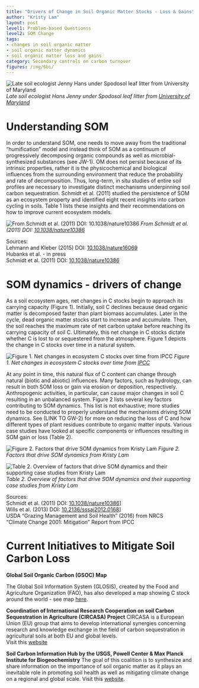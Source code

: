 ```yaml
---
title: "Drivers of Change in Soil Organic Matter Stocks - Loss & Gains"
author: "Kristy Lam"
layout: post
level1: Problem-based Questionss
level2: SOM Change
tags:
- changes in soil organic matter
- soil organic matter dynamics
- soil organic matter loss and gains
category: Secondary controls on carbon turnover
figures: /img/6bi/
---
```



![Late soil ecologist Jenny Hans under Spodosol leaf litter from [University of Maryland](https://extension.umd.edu/learn/soil-organic-matter)]({{site.baseurl}}{{page.figures}}UM_SpodosolLeafLitter_lateJennyHans_pioneersoilecologist.jpg) 
*Late soil ecologist Hans Jenny under Spodosol leaf litter from [University of Maryland](https://extension.umd.edu/learn/soil-organic-matter)*

# Understanding SOM

In order to understand SOM, one needs to move away from the traditional “humification” model and instead think of SOM as a continuum of progressively decomposing organic compounds as well as microbial-synthesized substances (see JW-1). OM does not persist because of its intrinsic properties, rather it is the physicochemical and biological influences from the surrounding environment that reduce the probability and rate of decomposition. Thus, long-term, in situ studies of entire soil profiles are necessary to investigate distinct mechanisms underpinning soil carbon sequestration. Schmidt et al. (2011) studied the persistence of SOM as an ecosystem property and identified eight recent insights into carbon cycling in soils. Table 1 lists these insights and their recommendations on how to improve current ecosystem models. 

![From Schmidt et al. (2011) DOI: [10.1038/nature10386](https://www-nature-com.eres.library.manoa.hawaii.edu/articles/nature10386)]({{site.baseurl}}{{page.figures}}table1_soil_C_ecosystem_models_Schmit_2011.jpg)
*From Schmidt et al. (2011) DOI: [10.1038/nature10386](https://www-nature-com.eres.library.manoa.hawaii.edu/articles/nature10386)*

Sources:   
Lehmann and Kleber (2015) DOI: [10.1038/nature16069](http://www.nature.com/doifinder/10.1038/nature16069)   
Hubanks et al. - in press   
Schmidt et al. (2011) DOI: [10.1038/nature10386](https://www-nature-com.eres.library.manoa.hawaii.edu/articles/nature10386)   




# SOM dynamics - drivers of change

As a soil ecosystem ages, net changes in C stocks begin to approach its carrying capacity (Figure 1). Initially, soil C declines because dead organic matter is decomposed faster than plant biomass accumulates. Later in the cycle, dead organic matter stocks start to increase and accumulate. Then, the soil reaches the maximum rate of net carbon uptake before reaching its carrying capacity of soil C. Ultimately, this net change in C stocks dictate whether C is lost to or sequestered from the atmosphere. Figure 1 depicts the change in C stocks over time in a natural system.  

![Figure 1. Net changes in ecosystem C stocks over time from [IPCC](pdf)]({{site.baseurl}}{{page.figures}}IPCC_Ch4_soilCovertime.jpg)
*Figure 1. Net changes in ecosystem C stocks over time from [IPCC](pdf)*

At any point in time, this natural flux of C content can change through natural (biotic and abiotic) influences. Many factors, such as hydrology, can result in both SOM loss or gain via erosion or deposition, respectively. Anthropogenic activities, in particular, can cause major changes in soil C resulting in an unbalanced system. Figure 2 lists several key factors contributing to SOM dynamics. This list is not exhaustive; more studies need to be conducted to properly understand the mechanisms driving SOM dynamics. See (LINK TO GW-2) for more on reducing the loss of C and how different types of plant residues contribute to organic matter inputs. Various case studies have looked at specific components or influences resulting in SOM gain or loss (Table 2).    

![Figure 2. Factors that drive SOM dynamics from Kristy Lam]({{site.baseurl}}{{page.figures}}SOMgainsloss.jpg)
*Figure 2. Factors that drive SOM dynamics from Kristy Lam*

![Table 2. Overview of factors that drive SOM dynamics and their supporting case studies from Kristy Lam]({{site.baseurl}}{{page.figures}}casestudytable.jpg)
*Table 2. Overview of factors that drive SOM dynamics and their supporting case studies from Kristy Lam*

Sources:   
Schmidt et al. (2011) DOI: [10.1038/nature10386](https://www-nature-com.eres.library.manoa.hawaii.edu/articles/nature10386)]  
Wills et al. (2013) DOI: [10.2136/sssaj2012.0168](https://www.soils.org/publications/sssaj/abstracts/77/5/1711)]   
USDA “Grazing Management and Soil Health” (2016) from NRCS   
“Climate Change 2001: Mitigation” Report from IPCC       


# Current Initiatives to Mitigate Soil Carbon Loss

**Global Soil Organic Carbon (GSOC) Map**

The Global Soil Information System (GLOSIS), created by the Food and Agriculture Organization (FAO), has also developed a map showing C stock around the world - see map [here](http://54.229.242.119/apps/GSOCmap.html).

**Coordination of International Research Cooperation on soil Carbon Sequestration in Agriculture (CIRCASA) Project**
CIRCASA is a European Union (EU) group that aims to develop international synergies concerning research and knowledge exchange in the field of carbon sequestration in agricultural soils at both EU and global levels.   
Visit this [website](https://www.circasa-project.eu/About-us)


**Soil Carbon Information Hub by the USGS, Powell Center & Max Planck Institute for Biogeochemistry** 
The goal of this coalition is to synthesize and share information on the importance of soil organic matter as it plays an inevitable role in promoting soil health as well as mitigating climate change on a regional and global scale. Visit this [website](https://powellcenter-soilcarbon.github.io/SOC-Hub/).
